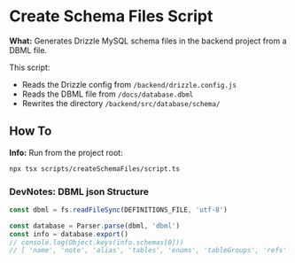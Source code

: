 # Create Schema Files Script

**What:** Generates Drizzle MySQL schema files in the backend project from a DBML file.

This script:

- Reads the Drizzle config from `/backend/drizzle.config.js`
- Reads the DBML file from `/docs/database.dbml`
- Rewrites the directory `/backend/src/database/schema/`

## How To

**Info:** Run from the project root:

```bash
npx tsx scripts/createSchemaFiles/script.ts
```

### DevNotes: DBML json Structure

```typescript
const dbml = fs.readFileSync(DEFINITIONS_FILE, 'utf-8')

const database = Parser.parse(dbml, 'dbml')
const info = database.export()
// console.log(Object.keys(info.schemas[0]))
// [ 'name', 'note', 'alias', 'tables', 'enums', 'tableGroups', 'refs' ]
```
